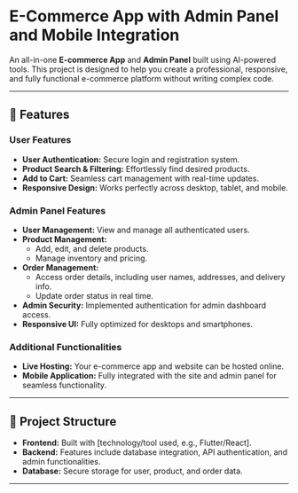 # E-Commerce App with Admin Panel and Mobile Integration

An all-in-one **E-commerce App** and **Admin Panel** built using AI-powered tools. This project is designed to help you create a professional, responsive, and fully functional e-commerce platform without writing complex code.  

---

## 🚀 Features  

### User Features  
- **User Authentication:** Secure login and registration system.  
- **Product Search & Filtering:** Effortlessly find desired products.  
- **Add to Cart:** Seamless cart management with real-time updates.  
- **Responsive Design:** Works perfectly across desktop, tablet, and mobile.  

### Admin Panel Features  
- **User Management:** View and manage all authenticated users.  
- **Product Management:**  
  - Add, edit, and delete products.  
  - Manage inventory and pricing.  
- **Order Management:**  
  - Access order details, including user names, addresses, and delivery info.  
  - Update order status in real time.  
- **Admin Security:** Implemented authentication for admin dashboard access.  
- **Responsive UI:** Fully optimized for desktops and smartphones.  

### Additional Functionalities  
- **Live Hosting:** Your e-commerce app and website can be hosted online.  
- **Mobile Application:** Fully integrated with the site and admin panel for seamless functionality.  

---

## 📂 Project Structure  
- **Frontend:** Built with [technology/tool used, e.g., Flutter/React].  
- **Backend:** Features include database integration, API authentication, and admin functionalities.  
- **Database:** Secure storage for user, product, and order data.  

---

